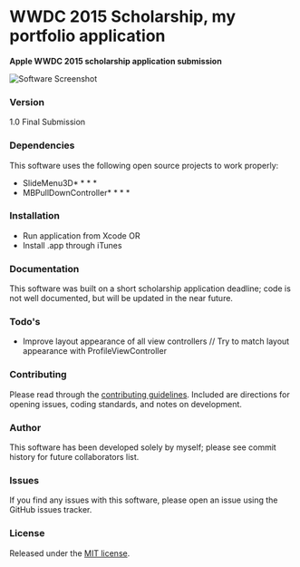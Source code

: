 # WWDC 2015 Scholarship, my portfolio application
__Apple WWDC 2015 scholarship application submission__

![Software Screenshot](d/WWDC-2015-Scholarship/blob/master/Assets/iOS%20Simulator%20Screen%20Shot%20Apr%2026%2C%202015%2C%205.01.11%20PM.png "Optional Title")

### Version
1.0 Final Submission

### Dependencies

This software uses the following open source projects to work properly:

* SlideMenu3D* * * * 
* MBPullDownController* * * *

### Installation

* Run application from Xcode
OR
* Install .app through iTunes

### Documentation

This software was built on a short scholarship application deadline; code is not well documented, but will be updated in the near future.

### Todo's

 - Improve layout appearance of all view controllers
 // Try to match layout appearance with ProfileViewController

### Contributing

Please read through the [contributing guidelines]. Included are directions for opening issues, coding standards, and notes on development.
 
### Author

This software has been developed solely by myself; please see commit history for future collaborators list.

### Issues

If you find any issues with this software, please open an issue using the GitHub issues tracker.

### License

Released under the [MIT license].


[trentrand.com]:http://www.trentrand.com
[@trent_rand]:http://twitter.com/trent_rand
[contributing guidelines]:CONTRIBUTING.md
[MIT license]:LICENSE.md
[Apache license]:LICENSE.md
[GPL license]:LICENSE.md
